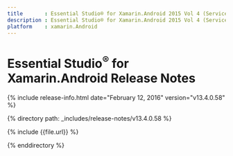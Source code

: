 ```yaml
---
title       : Essential Studio® for Xamarin.Android 2015 Vol 4 (Service Pack 1) Release Notes
description : Essential Studio® for Xamarin.Android 2015 Vol 4 (Service Pack 1) Release Notes
platform    : xamarin.Android
---
```


# Essential Studio<sup>®</sup> for Xamarin.Android Release Notes

{% include release-info.html date="February 12, 2016" version="v13.4.0.58" %}

{% directory path: _includes/release-notes/v13.4.0.58 %}


{% include {{file.url}} %}

{% enddirectory %}